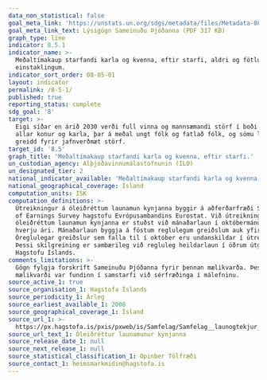 ```yaml
---
data_non_statistical: false
goal_meta_link: 'https://unstats.un.org/sdgs/metadata/files/Metadata-08-05-01.pdf'
goal_meta_link_text: Lýsigögn Sameinuðu Þjóðanna (PDF 317 KB)
graph_type: line
indicator: 8.5.1
indicator_name: >-
  Meðaltímakaup starfandi karla og kvenna, eftir starfi, aldri og fötluðum
  einstaklingum.
indicator_sort_order: 08-05-01
layout: indicator
permalink: /8-5-1/
published: true
reporting_status: complete
sdg_goal: '8'
target: >-
  Eigi síðar en árið 2030 verði full vinna og mannsæmandi störf í boði fyrir
  allar konur og karla, þar á meðal ungt fólk og fatlað fólk, og sömu laun
  greidd fyrir jafnverðmæt störf.
target_id: '8.5'
graph_title: 'Meðaltímakaup starfandi karla og kvenna, eftir starfi.'
un_custodian_agency: Alþjóðavinnumálastofnunin (ILO)
un_designated_tier: 2
national_indicator_available: 'Meðaltímakaup starfandi karla og kvenna, eftir starfi.'
national_geographical_coverage: Ísland
computation_units: ISK
computation_definitions: >-
  Útreikningur á óleiðréttum launamun kynjanna byggir á aðferðarfræði Structure
  of Earnings Survey hagstofu Evrópusambandins Eurostat. Við útreikning á
  óleiðréttum launamun kynjanna er stuðst við mánaðarlaun í októbermánuði á
  hverju ári. Mánaðarlaun byggja á föstum reglulegum greiðslum auk yfirvinnu.
  Óreglulegar greiðslur sem falla til í október eru undanskildar í útreikningum.
  Þessi skilgreining er sambærileg við regluleg heildarlaun í öðrum útgáfum
  Hagstofu Íslands.
comments_limitations: >-
  Gögn fylgja forskrift Sameinuðu Þjóðanna fyrir þennan mælikvarða. Þessi
  mælikvarði var fundinn í samstarfi við sérfræðinga í málefninu.
source_active_1: true
source_organisation_1: Hagstofa Íslands
source_periodicity_1: Árleg
source_earliest_available_1: 2008
source_geographical_coverage_1: Ísland
source_url_1: >-
  https://px.hagstofa.is/pxis/pxweb/is/Samfelag/Samfelag__launogtekjur__1_laun__1_laun/VIN02010.px/
source_url_text_1: Óleiðréttur launamunur kynjanna
source_release_date_1: null
source_next_release_1: null
source_statistical_classification_1: Opinber Tölfræði
source_contact_1: heimsmarkmidin@hagstofa.is
---
```

